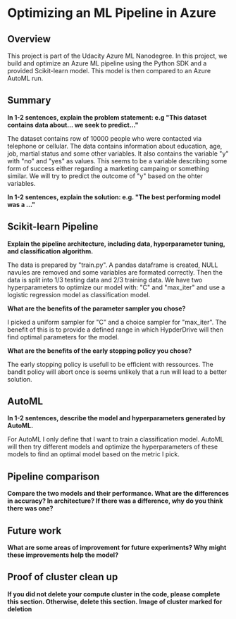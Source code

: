 # Optimizing an ML Pipeline in Azure

## Overview
This project is part of the Udacity Azure ML Nanodegree.
In this project, we build and optimize an Azure ML pipeline using the Python SDK and a provided Scikit-learn model.
This model is then compared to an Azure AutoML run.

## Summary
**In 1-2 sentences, explain the problem statement: e.g "This dataset contains data about... we seek to predict..."**

The dataset contains row of 10000 people who were contacted via telephone or cellular. The data contains information about education, age, job, martial status and some other variables. It also contains the variable "y" with "no" and "yes" as values. This seems to be a variable describing some form of success either regarding a marketing campaing or something similar. We will try to predict the outcome of "y" based on the ohter variables.

**In 1-2 sentences, explain the solution: e.g. "The best performing model was a ..."**

## Scikit-learn Pipeline
**Explain the pipeline architecture, including data, hyperparameter tuning, and classification algorithm.**

The data is prepared by "train.py". A pandas dataframe is created, NULL navules are removed and some variables are formated correctly. Then the data is split into 1/3 testing data and 2/3 training data. We have two hyperparameters to optimize our model with: "C" and "max_iter" and use a logistic regression model as classification model.

**What are the benefits of the parameter sampler you chose?**

I picked a uniform sampler for "C" and a choice sampler for "max_iter". The benefit of this is to provide a defined range in which HypderDrive will then find optimal parameters for the model.

**What are the benefits of the early stopping policy you chose?**

The early stopping policy is usefull to be efficient with ressources. The bandit policy will abort once is seems unlikely that a run will lead to a better solution.

## AutoML
**In 1-2 sentences, describe the model and hyperparameters generated by AutoML.**

For AutoML I only define that I want to train  a classification model. AutoML will then try different models and optimize the hyperparameters of these models to find an optimal model  based on the metric I pick.

## Pipeline comparison
**Compare the two models and their performance. What are the differences in accuracy? In architecture? If there was a difference, why do you think there was one?**

## Future work
**What are some areas of improvement for future experiments? Why might these improvements help the model?**

## Proof of cluster clean up
**If you did not delete your compute cluster in the code, please complete this section. Otherwise, delete this section.**
**Image of cluster marked for deletion**
